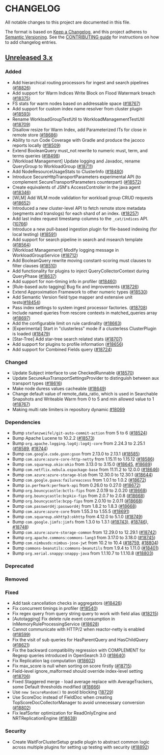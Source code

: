 # CHANGELOG
All notable changes to this project are documented in this file.

The format is based on [Keep a Changelog](https://keepachangelog.com/en/1.0.0/), and this project adheres to [Semantic Versioning](https://semver.org/spec/v2.0.0.html). See the [CONTRIBUTING guide](./CONTRIBUTING.md#Changelog) for instructions on how to add changelog entries.

## [Unreleased 3.x]
### Added
- Add hierarchical routing processors for ingest and search pipelines ([#18826](https://github.com/opensearch-project/OpenSearch/pull/18826))
- Add support for Warm Indices Write Block on Flood Watermark breach ([#18375](https://github.com/opensearch-project/OpenSearch/pull/18375))
- FS stats for warm nodes based on addressable space ([#18767](https://github.com/opensearch-project/OpenSearch/pull/18767))
- Add support for custom index name resolver from cluster plugin ([#18593](https://github.com/opensearch-project/OpenSearch/pull/18593))
- Rename WorkloadGroupTestUtil to WorkloadManagementTestUtil ([#18709](https://github.com/opensearch-project/OpenSearch/pull/18709))
- Disallow resize for Warm Index, add Parameterized ITs for close in remote store ([#18686](https://github.com/opensearch-project/OpenSearch/pull/18686))
- Ability to run Code Coverage with Gradle and produce the jacoco reports locally ([#18509](https://github.com/opensearch-project/OpenSearch/issues/18509))
- Extend BooleanQuery must_not rewrite to numeric must, term, and terms queries ([#18498](https://github.com/opensearch-project/OpenSearch/pull/18498))
- [Workload Management] Update logging and Javadoc, rename QueryGroup to WorkloadGroup ([#18711](https://github.com/opensearch-project/OpenSearch/issues/18711))
- Add NodeResourceUsageStats to ClusterInfo ([#18480](https://github.com/opensearch-project/OpenSearch/issues/18472))
- Introduce SecureHttpTransportParameters experimental API (to complement SecureTransportParameters counterpart) ([#18572](https://github.com/opensearch-project/OpenSearch/issues/18572))
- Create equivalents of JSM's AccessController in the java agent ([#18346](https://github.com/opensearch-project/OpenSearch/issues/18346))
- [WLM] Add WLM mode validation for workload group CRUD requests ([#18652](https://github.com/opensearch-project/OpenSearch/issues/18652))
- Introduced a new cluster-level API to fetch remote store metadata (segments and translogs) for each shard of an index. ([#18257](https://github.com/opensearch-project/OpenSearch/pull/18257))
- Add last index request timestamp columns to the `_cat/indices` API. ([10766](https://github.com/opensearch-project/OpenSearch/issues/10766))
- Introduce a new pull-based ingestion plugin for file-based indexing (for local testing) ([#18591](https://github.com/opensearch-project/OpenSearch/pull/18591))
- Add support for search pipeline in search and msearch template ([#18564](https://github.com/opensearch-project/OpenSearch/pull/18564))
- [Workload Management] Modify logging message in WorkloadGroupService ([#18712](https://github.com/opensearch-project/OpenSearch/pull/18712))
- Add BooleanQuery rewrite moving constant-scoring must clauses to filter clauses ([#18510](https://github.com/opensearch-project/OpenSearch/issues/18510))
- Add functionality for plugins to inject QueryCollectorContext during QueryPhase ([#18637](https://github.com/opensearch-project/OpenSearch/pull/18637))
- Add support for non-timing info in profiler ([#18460](https://github.com/opensearch-project/OpenSearch/issues/18460))
- [Rule-based auto tagging] Bug fix and improvements ([#18726](https://github.com/opensearch-project/OpenSearch/pull/18726))
- Extend Approximation Framework to other numeric types ([#18530](https://github.com/opensearch-project/OpenSearch/issues/18530))
- Add Semantic Version field type mapper and extensive unit tests([#18454](https://github.com/opensearch-project/OpenSearch/pull/18454))
- Pass index settings to system ingest processor factories. ([#18708](https://github.com/opensearch-project/OpenSearch/pull/18708))
- Include named queries from rescore contexts in matched_queries array ([#18697](https://github.com/opensearch-project/OpenSearch/pull/18697))
- Add the configurable limit on rule cardinality ([#18663](https://github.com/opensearch-project/OpenSearch/pull/18663))
- [Experimental] Start in "clusterless" mode if a clusterless ClusterPlugin is loaded ([#18479](https://github.com/opensearch-project/OpenSearch/pull/18479))
- [Star-Tree] Add star-tree search related stats ([#18707](https://github.com/opensearch-project/OpenSearch/pull/18707))
- Add support for plugins to profile information ([#18656](https://github.com/opensearch-project/OpenSearch/pull/18656))
- Add support for Combined Fields query ([#18724](https://github.com/opensearch-project/OpenSearch/pull/18724))

### Changed
- Update Subject interface to use CheckedRunnable ([#18570](https://github.com/opensearch-project/OpenSearch/issues/18570))
- Update SecureAuxTransportSettingsProvider to distinguish between aux transport types ([#18616](https://github.com/opensearch-project/OpenSearch/pull/18616))
- Make node duress values cacheable ([#18649](https://github.com/opensearch-project/OpenSearch/pull/18649))
- Change default value of remote_data_ratio, which is used in Searchable Snapshots and Writeable Warm from 0 to 5 and min allowed value to 1 ([#18767](https://github.com/opensearch-project/OpenSearch/pull/18767))
- Making multi rate limiters in repository dynamic [#18069](https://github.com/opensearch-project/OpenSearch/pull/18069)

### Dependencies
- Bump `stefanzweifel/git-auto-commit-action` from 5 to 6 ([#18524](https://github.com/opensearch-project/OpenSearch/pull/18524))
- Bump Apache Lucene to 10.2.2 ([#18573](https://github.com/opensearch-project/OpenSearch/pull/18573))
- Bump `org.apache.logging.log4j:log4j-core` from 2.24.3 to 2.25.1 ([#18589](https://github.com/opensearch-project/OpenSearch/pull/18589), [#18744](https://github.com/opensearch-project/OpenSearch/pull/18744))
- Bump `com.google.code.gson:gson` from 2.13.0 to 2.13.1 ([#18585](https://github.com/opensearch-project/OpenSearch/pull/18585))
- Bump `com.azure:azure-core-http-netty` from 1.15.11 to 1.15.12 ([#18586](https://github.com/opensearch-project/OpenSearch/pull/18586))
- Bump `com.squareup.okio:okio` from 3.13.0 to 3.15.0 ([#18645](https://github.com/opensearch-project/OpenSearch/pull/18645), [#18689](https://github.com/opensearch-project/OpenSearch/pull/18689))
- Bump `com.netflix.nebula.ospackage-base` from 11.11.2 to 12.0.0 ([#18646](https://github.com/opensearch-project/OpenSearch/pull/18646))
- Bump `com.azure:azure-storage-blob` from 12.30.0 to 12.30.1 ([#18644](https://github.com/opensearch-project/OpenSearch/pull/18644))
- Bump `com.google.guava:failureaccess` from 1.0.1 to 1.0.2 ([#18672](https://github.com/opensearch-project/OpenSearch/pull/18672))
- Bump `io.perfmark:perfmark-api` from 0.26.0 to 0.27.0 ([#18672](https://github.com/opensearch-project/OpenSearch/pull/18672))
- Bump `org.bouncycastle:bctls-fips` from 2.0.19 to 2.0.20 ([#18668](https://github.com/opensearch-project/OpenSearch/pull/18668))
- Bump `org.bouncycastle:bcpkix-fips` from 2.0.7 to 2.0.8 ([#18668](https://github.com/opensearch-project/OpenSearch/pull/18668))
- Bump `org.bouncycastle:bcpg-fips` from 2.0.10 to 2.0.11 ([#18668](https://github.com/opensearch-project/OpenSearch/pull/18668))
- Bump `com.password4j:password4j` from 1.8.2 to 1.8.3 ([#18668](https://github.com/opensearch-project/OpenSearch/pull/18668))
- Bump `com.azure:azure-core` from 1.55.3 to 1.55.5 ([#18691](https://github.com/opensearch-project/OpenSearch/pull/18691))
- Bump `com.squareup.okhttp3:okhttp` from 4.12.0 to 5.1.0 ([#18749](https://github.com/opensearch-project/OpenSearch/pull/18749))
- Bump `com.google.jimfs:jimfs` from 1.3.0 to 1.3.1 ([#18743](https://github.com/opensearch-project/OpenSearch/pull/18743)), [#18746](https://github.com/opensearch-project/OpenSearch/pull/18746)), [#18748](https://github.com/opensearch-project/OpenSearch/pull/18748))
- Bump `com.azure:azure-storage-common` from 12.29.0 to 12.29.1 ([#18742](https://github.com/opensearch-project/OpenSearch/pull/18742))
- Bump `org.apache.commons:commons-lang3` from 3.17.0 to 3.18.0 ([#18745](https://github.com/opensearch-project/OpenSearch/pull/18745))
- Bump `com.nimbusds:nimbus-jose-jwt` from 10.2 to 10.4 ([#18759](https://github.com/opensearch-project/OpenSearch/pull/18759), [#18804](https://github.com/opensearch-project/OpenSearch/pull/18804))
- Bump `commons-beanutils:commons-beanutils` from 1.9.4 to 1.11.0 ([#18401](https://github.com/opensearch-project/OpenSearch/issues/18401))
- Bump `org.xerial.snappy:snappy-java` from 1.1.10.7 to 1.1.10.8 ([#18803](https://github.com/opensearch-project/OpenSearch/pull/18803))

### Deprecated

### Removed

### Fixed
- Add task cancellation checks in aggregators ([#18426](https://github.com/opensearch-project/OpenSearch/pull/18426))
- Fix concurrent timings in profiler ([#18540](https://github.com/opensearch-project/OpenSearch/pull/18540))
- Fix regex query from query string query to work with field alias ([#18215](https://github.com/opensearch-project/OpenSearch/issues/18215))
- [Autotagging] Fix delete rule event consumption in InMemoryRuleProcessingService ([#18628](https://github.com/opensearch-project/OpenSearch/pull/18628))
- Cannot communicate with HTTP/2 when reactor-netty is enabled ([#18599](https://github.com/opensearch-project/OpenSearch/pull/18599))
- Fix the visit of sub queries for HasParentQuery and HasChildQuery ([#18621](https://github.com/opensearch-project/OpenSearch/pull/18621))
- Fix the backward compatibility regression with COMPLEMENT for Regexp queries introduced in OpenSearch 3.0 ([#18640](https://github.com/opensearch-project/OpenSearch/pull/18640))
- Fix Replication lag computation ([#18602](https://github.com/opensearch-project/OpenSearch/pull/18602))
- Fix max_score is null when sorting on score firstly ([#18715](https://github.com/opensearch-project/OpenSearch/pull/18715))
- Field-level ignore_malformed should override index-level setting ([#18706](https://github.com/opensearch-project/OpenSearch/pull/18706))
- Fixed Staggered merge -  load average replace with AverageTrackers, some Default thresholds modified ([#18666](https://github.com/opensearch-project/OpenSearch/pull/18666))
- Use `new SecureRandom()` to avoid blocking ([18729](https://github.com/opensearch-project/OpenSearch/issues/18729))
- Use ScoreDoc instead of FieldDoc when creating TopScoreDocCollectorManager to avoid unnecessary conversion ([#18802](https://github.com/opensearch-project/OpenSearch/pull/18802))
- Fix leafSorter optimization for ReadOnlyEngine and NRTReplicationEngine ([#18639](https://github.com/opensearch-project/OpenSearch/pull/18639))

### Security
- Create WaitForClusterSetup gradle plugin to abstract common logic across multiple plugins for setting up testing with security ([#18892](https://github.com/opensearch-project/OpenSearch/pull/18892))

[Unreleased 3.x]: https://github.com/opensearch-project/OpenSearch/compare/3.1...main
